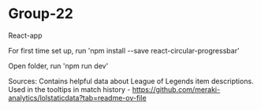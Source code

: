 # Group-22

React-app

For first time set up, run 'npm install --save react-circular-progressbar'

Open folder, run 'npm run dev'

Sources:
Contains helpful data about League of Legends item descriptions. Used in the tooltips
in match history - https://github.com/meraki-analytics/lolstaticdata?tab=readme-ov-file
